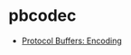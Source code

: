 pbcodec
=======

- [Protocol Buffers: Encoding](https://developers.google.com/protocol-buffers/docs/encoding)
